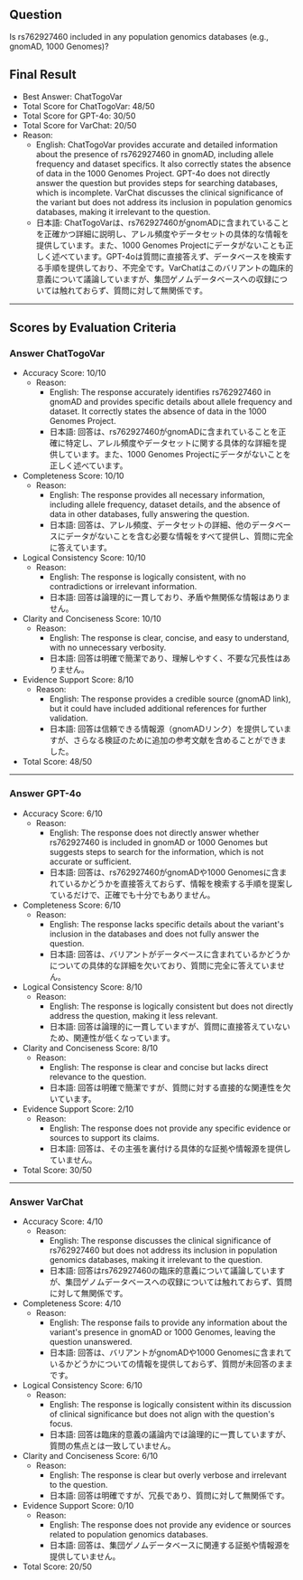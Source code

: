 ## Question

Is rs762927460 included in any population genomics databases (e.g., gnomAD, 1000 Genomes)?

## Final Result

- Best Answer: ChatTogoVar
- Total Score for ChatTogoVar: 48/50
- Total Score for GPT-4o: 30/50
- Total Score for VarChat: 20/50
- Reason:
  - English: ChatTogoVar provides accurate and detailed information about the presence of rs762927460 in gnomAD, including allele frequency and dataset specifics. It also correctly states the absence of data in the 1000 Genomes Project. GPT-4o does not directly answer the question but provides steps for searching databases, which is incomplete. VarChat discusses the clinical significance of the variant but does not address its inclusion in population genomics databases, making it irrelevant to the question.
  - 日本語: ChatTogoVarは、rs762927460がgnomADに含まれていることを正確かつ詳細に説明し、アレル頻度やデータセットの具体的な情報を提供しています。また、1000 Genomes Projectにデータがないことも正しく述べています。GPT-4oは質問に直接答えず、データベースを検索する手順を提供しており、不完全です。VarChatはこのバリアントの臨床的意義について議論していますが、集団ゲノムデータベースへの収録については触れておらず、質問に対して無関係です。

---

## Scores by Evaluation Criteria

### Answer ChatTogoVar
- Accuracy Score: 10/10
  - Reason: 
    - English: The response accurately identifies rs762927460 in gnomAD and provides specific details about allele frequency and dataset. It correctly states the absence of data in the 1000 Genomes Project.
    - 日本語: 回答は、rs762927460がgnomADに含まれていることを正確に特定し、アレル頻度やデータセットに関する具体的な詳細を提供しています。また、1000 Genomes Projectにデータがないことを正しく述べています。
- Completeness Score: 10/10
  - Reason: 
    - English: The response provides all necessary information, including allele frequency, dataset details, and the absence of data in other databases, fully answering the question.
    - 日本語: 回答は、アレル頻度、データセットの詳細、他のデータベースにデータがないことを含む必要な情報をすべて提供し、質問に完全に答えています。
- Logical Consistency Score: 10/10
  - Reason: 
    - English: The response is logically consistent, with no contradictions or irrelevant information.
    - 日本語: 回答は論理的に一貫しており、矛盾や無関係な情報はありません。
- Clarity and Conciseness Score: 10/10
  - Reason: 
    - English: The response is clear, concise, and easy to understand, with no unnecessary verbosity.
    - 日本語: 回答は明確で簡潔であり、理解しやすく、不要な冗長性はありません。
- Evidence Support Score: 8/10
  - Reason: 
    - English: The response provides a credible source (gnomAD link), but it could have included additional references for further validation.
    - 日本語: 回答は信頼できる情報源（gnomADリンク）を提供していますが、さらなる検証のために追加の参考文献を含めることができました。
- Total Score: 48/50

---

### Answer GPT-4o
- Accuracy Score: 6/10
  - Reason: 
    - English: The response does not directly answer whether rs762927460 is included in gnomAD or 1000 Genomes but suggests steps to search for the information, which is not accurate or sufficient.
    - 日本語: 回答は、rs762927460がgnomADや1000 Genomesに含まれているかどうかを直接答えておらず、情報を検索する手順を提案しているだけで、正確でも十分でもありません。
- Completeness Score: 6/10
  - Reason: 
    - English: The response lacks specific details about the variant's inclusion in the databases and does not fully answer the question.
    - 日本語: 回答は、バリアントがデータベースに含まれているかどうかについての具体的な詳細を欠いており、質問に完全に答えていません。
- Logical Consistency Score: 8/10
  - Reason: 
    - English: The response is logically consistent but does not directly address the question, making it less relevant.
    - 日本語: 回答は論理的に一貫していますが、質問に直接答えていないため、関連性が低くなっています。
- Clarity and Conciseness Score: 8/10
  - Reason: 
    - English: The response is clear and concise but lacks direct relevance to the question.
    - 日本語: 回答は明確で簡潔ですが、質問に対する直接的な関連性を欠いています。
- Evidence Support Score: 2/10
  - Reason: 
    - English: The response does not provide any specific evidence or sources to support its claims.
    - 日本語: 回答は、その主張を裏付ける具体的な証拠や情報源を提供していません。
- Total Score: 30/50

---

### Answer VarChat
- Accuracy Score: 4/10
  - Reason: 
    - English: The response discusses the clinical significance of rs762927460 but does not address its inclusion in population genomics databases, making it irrelevant to the question.
    - 日本語: 回答はrs762927460の臨床的意義について議論していますが、集団ゲノムデータベースへの収録については触れておらず、質問に対して無関係です。
- Completeness Score: 4/10
  - Reason: 
    - English: The response fails to provide any information about the variant's presence in gnomAD or 1000 Genomes, leaving the question unanswered.
    - 日本語: 回答は、バリアントがgnomADや1000 Genomesに含まれているかどうかについての情報を提供しておらず、質問が未回答のままです。
- Logical Consistency Score: 6/10
  - Reason: 
    - English: The response is logically consistent within its discussion of clinical significance but does not align with the question's focus.
    - 日本語: 回答は臨床的意義の議論内では論理的に一貫していますが、質問の焦点とは一致していません。
- Clarity and Conciseness Score: 6/10
  - Reason: 
    - English: The response is clear but overly verbose and irrelevant to the question.
    - 日本語: 回答は明確ですが、冗長であり、質問に対して無関係です。
- Evidence Support Score: 0/10
  - Reason: 
    - English: The response does not provide any evidence or sources related to population genomics databases.
    - 日本語: 回答は、集団ゲノムデータベースに関連する証拠や情報源を提供していません。
- Total Score: 20/50